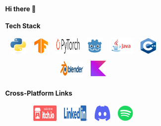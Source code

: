 ## Hi there 👋


## Tech Stack

<div align="center">
  
  <a href="URL1"><img src="Images/Tech Stack/python-logo-only.png" alt="Image 1" width="50" height="50" style="padding: 10px;"></a>
  <a href="URL3"><img src="Images/Tech Stack/15658638.png" alt="Image 3" width="50" height="50" style="padding: 10px;"></a>
  <a href="URL3"><img src="Images/Tech Stack/Pytorch_logo.png" alt="Image 3" width="75" height="50" style="padding: 10px;"></a>
  <a href="URL2"><img src="Images/Tech Stack/gd.png" alt="Image 2" width="50" height="50" style="padding: 10px;"></a>
  <a href="URL3"><img src="Images/Tech Stack/java-logo.jpg" alt="" width="75" height="50" style="padding: 10px;"></a>
  <a href="URL3"><img src="Images/Tech Stack/cpp_logo.png" alt="Image 3" width="50" height="50" style="padding: 10px;"></a>
  <a href="URL3"><img src="Images/Tech Stack/blender_logo.png" alt="Image 3" width="75" height="50" style="padding: 10px;"></a>
  <a href="URL3"><img src="Images/Tech Stack/Kotlin Full Color Logo Mark RGB.png" alt="Image 3" width="50" height="50" style="padding: 10px;"></a>
  
</div>



## Cross-Platform Links

<div align="center">
  
  <a href="URL1"><img src="Images/Social Media/badge-color.png" alt="Image 1" width="75" height="50" style="padding: 10px;"></a>
  <a href="URL2"><img src="Images/Social Media/LI-Logo.png" alt="Image 2" width="75" height="50" style="padding: 10px;"></a>
  <a href="URL3"><img src="Images/Social Media/Discord-Symbol-Blurple.png" alt="" width="50" height="50" style="padding: 10px;"></a>
  <a href="URL3"><img src="Images/Social Media/Spotify_Primary_Logo_RGB_Green.png" alt="" width="50" height="50" style="padding: 10px;"></a>
</div>

<!--
**Sylforen/Sylforen** is a ✨ _special_ ✨ repository because its `README.md` (this file) appears on your GitHub profile.

Here are some ideas to get you started:

- 🔭 I’m currently working on ...
- 🌱 I’m currently learning ...
- 👯 I’m looking to collaborate on ...
- 🤔 I’m looking for help with ...
- 💬 Ask me about ...
- 📫 How to reach me: ...
- 😄 Pronouns: ...
- ⚡ Fun fact: ...
-->
